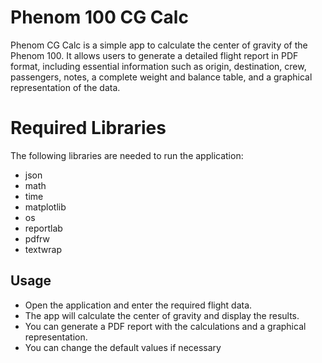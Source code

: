 # Phenom 100 CG Calc
Phenom CG Calc is a simple app to calculate the center of gravity of the Phenom 100. It allows users to generate a detailed flight report in PDF format, including essential information such as origin, destination, crew, passengers, notes, a complete weight and balance table, and a graphical representation of the data.

# Required Libraries
The following libraries are needed to run the application:
- json
- math
- time
- matplotlib
- os
- reportlab
- pdfrw
- textwrap


## Usage
 -   Open the application and enter the required flight data.
-   The app will calculate the center of gravity and display the results.
-   You can generate a PDF report with the calculations and a graphical representation.
- You can change the default values if necessary

